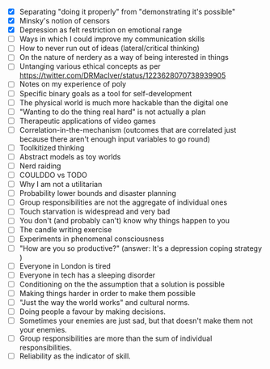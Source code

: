 * [x] Separating "doing it properly" from "demonstrating it's possible"
* [x] Minsky's notion of censors
* [x] Depression as felt restriction on emotional range
* [ ] Ways in which I could improve my communication skills
* [ ] How to never run out of ideas (lateral/critical thinking)
* [ ] On the nature of nerdery as a way of being interested in things
* [ ] Untanging various ethical concepts as per https://twitter.com/DRMacIver/status/1223628070738939905
* [ ] Notes on my experience of poly
* [ ] Specific binary goals as a tool for self-development
* [ ] The physical world is much more hackable than the digital one
* [ ] "Wanting to do the thing real hard" is not actually a plan
* [ ] Therapeutic applications of video games
* [ ] Correlation-in-the-mechanism (outcomes that are correlated just because there aren't enough input variables to go round)
* [ ] Toolkitized thinking
* [ ] Abstract models as toy worlds
* [ ] Nerd raiding
* [ ] COULDDO vs TODO
* [ ] Why I am not a utilitarian
* [ ] Probability lower bounds and disaster planning
* [ ] Group responsibilities are not the aggregate of individual ones
* [ ] Touch starvation is widespread and very bad
* [ ] You don't (and probably can't) know why things happen to you
* [ ] The candle writing exercise
* [ ] Experiments in phenomenal consciousness
* [ ] "How are you so productive?" (answer: It's a depression coping strategy )
* [ ] Everyone in London is tired
* [ ] Everyone in tech has a sleeping disorder
* [ ] Conditioning on the the assumption that a solution is possible
* [ ] Making things harder in order to make them possible
* [ ] "Just the way the world works" and cultural norms.
* [ ] Doing people a favour by making decisions.
* [ ] Sometimes your enemies are just sad, but that doesn't make them not your enemies.
* [ ] Group responsibilities are more than the sum of individual responsibilities.
* [ ] Reliability as the indicator of skill.
